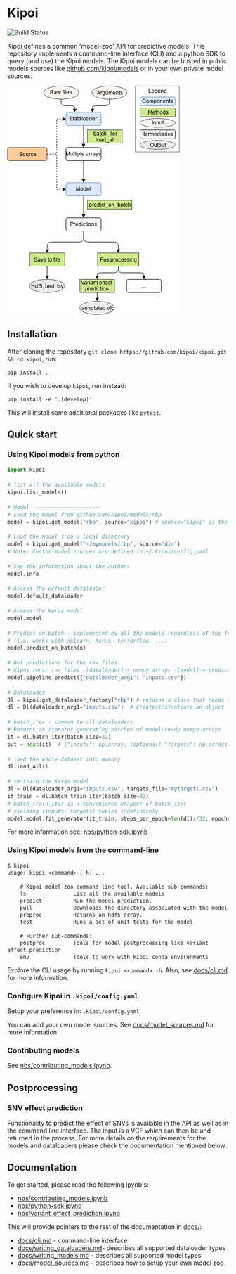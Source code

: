 # Kipoi

![Build Status](https://circleci.com/gh/kipoi/kipoi/tree/master.svg?style=shield)
<!-- ![Build Status](https://api.travis-ci.com/kipoi/kipoi.svg?token=EQhjUezyCnoyp9tzNxc3&branch=master) -->

Kipoi defines a common 'model-zoo' API for predictive models. This repository implements a 
command-line interface (CLI) and a python SDK to query (and use) the Kipoi models. The Kipoi models can be hosted in 
public models sources like [github.com/kipoi/models](https://github.com/kipoi/models) or in your own private
model sources.

![img](docs/img/kipoi-workflow.png)

## Installation

After cloning the repository `git clone https://github.com/kipoi/kipoi.git && cd kipoi`, run:

```
pip install .
```

If you wish to develop `kipoi`, run instead:

```
pip install -e '.[develop]'
```

This will install some additional packages like `pytest`.

## Quick start

### Using Kipoi models from python

```python
import kipoi

# list all the available models
kipoi.list_models()  

# Model ----------------------
# Load the model from github.com/kipoi/models/rbp
model = kipoi.get_model("rbp", source="kipoi") # source="kipoi" is the default

# Load the model from a local directory
model = kipoi.get_model("~/mymodels/rbp", source="dir")  
# Note: Custom model sources are defined in ~/.kipoi/config.yaml

# See the information about the author:
model.info

# Access the default dataloader
model.default_dataloader

# Access the Keras model
model.model

# Predict on batch - implemented by all the models regardless of the framework
# (i.e. works with sklearn, Keras, tensorflow, ...)
model.predict_on_batch(x)

# Get predictions for the raw files
# Kipoi runs: raw files -[dataloader]-> numpy arrays -[model]-> predictions 
model.pipeline.predict({"dataloader_arg1": "inputs.csv"})

# Dataloader -------------------
Dl = kipoi.get_dataloader_factory("rbp") # returns a class that needs to be instantiated
dl = Dl(dataloader_arg1="inputs.csv")  # Create/instantiate an object

# batch_iter - common to all dataloaders
# Returns an iterator generating batches of model-ready numpy.arrays
it = dl.batch_iter(batch_size=32)
out = next(it)  # {"inputs": np.array, (optional) "targets": np.arrays.., "metadata": np.arrays...}

# load the whole dataset into memory
dl.load_all()

# re-train the Keras model
dl = Dl(dataloader_arg1="inputs.csv", targets_file="mytargets.csv")
it_train = dl.batch_train_iter(batch_size=32)  
# batch_train_iter is a convenience wrapper of batch_iter
# yielding (inputs, targets) tuples indefinitely
model.model.fit_generator(it_train, steps_per_epoch=len(dl)//32, epochs=10)
```

For more information see: [nbs/python-sdk.ipynb](nbs/python-sdk.ipynb)

### Using Kipoi models from the command-line

```
$ kipoi
usage: kipoi <command> [-h] ...

    # Kipoi model-zoo command line tool. Available sub-commands:
    ls               List all the available models
    predict          Run the model prediction.
    pull             Downloads the directory associated with the model
    preproc          Returns an hdf5 array.
    test             Runs a set of unit-tests for the model

    # Further sub-commands:
    postproc         Tools for model postprocessing like variant effect prediction
    env              Tools to work with kipoi conda environments
```

Explore the CLI usage by running `kipoi <command> -h`. Also, see [docs/cli.md](docs/cli.md) for more information.

### Configure Kipoi in `.kipoi/config.yaml`

Setup your preference in: `.kipoi/config.yaml`

You can add your own model sources. See [docs/model_sources.md](docs/model_sources.md) for more information.

### Contributing models

See [nbs/contributing_models.ipynb](nbs/contributing_models.ipynb).

## Postprocessing

### SNV effect prediction

Functionality to predict the effect of SNVs is available in the API as well as in the command line interface. The input
is a VCF which can then be and returned in the process. For more details on the requirements for the models and
 dataloaders please check the documentation mentioned below.


## Documentation

To get started, please read the following ipynb's:

- [nbs/contributing_models.ipynb](nbs/contributing_models.ipynb)
- [nbs/python-sdk.ipynb](nbs/python-sdk.ipynb)
- [nbs/variant_effect_prediction.ipynb](nbs/variant_effect_prediction.ipynb)

This will provide pointers to the rest of the documentation in [docs/](docs/):

- [docs/cli.md](docs/cli.md) - command-line interface
- [docs/writing_dataloaders.md](docs/writing_dataloaders.md)- describes all supported dataloader types
- [docs/writing_models.md](docs/writing_models.md) - describes all supported model types
- [docs/model_sources.md](docs/model_sources.md) - describes how to setup your own model zoo
